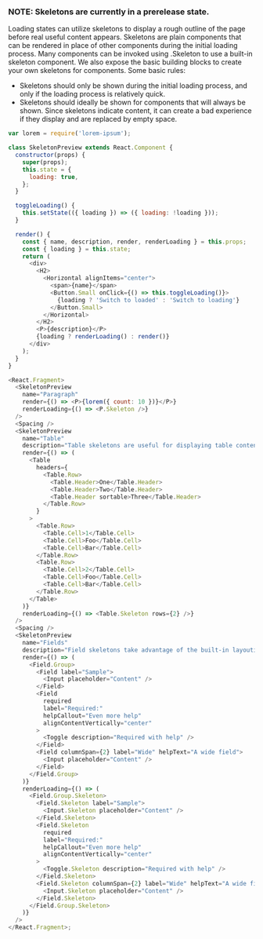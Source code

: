 ### NOTE: Skeletons are currently in a prerelease state.

Loading states can utilize skeletons to display a rough outline of the page before real useful content appears. Skeletons are plain components that can be rendered in place of other components during the initial loading process. Many components can be invoked using .Skeleton to use a built-in skeleton component. We also expose the basic building blocks to create your own skeletons for components. Some basic rules:

- Skeletons should only be shown during the initial loading process, and only if the loading process is relatively quick.
- Skeletons should ideally be shown for components that will always be shown. Since skeletons indicate content, it can create a bad experience if they display and are replaced by empty space.

```js noeditor
var lorem = require('lorem-ipsum');

class SkeletonPreview extends React.Component {
  constructor(props) {
    super(props);
    this.state = {
      loading: true,
    };
  }

  toggleLoading() {
    this.setState(({ loading }) => ({ loading: !loading }));
  }

  render() {
    const { name, description, render, renderLoading } = this.props;
    const { loading } = this.state;
    return (
      <div>
        <H2>
          <Horizontal alignItems="center">
            <span>{name}</span>
            <Button.Small onClick={() => this.toggleLoading()}>
              {loading ? 'Switch to loaded' : 'Switch to loading'}
            </Button.Small>
          </Horizontal>
        </H2>
        <P>{description}</P>
        {loading ? renderLoading() : render()}
      </div>
    );
  }
}

<React.Fragment>
  <SkeletonPreview
    name="Paragraph"
    render={() => <P>{lorem({ count: 10 })}</P>}
    renderLoading={() => <P.Skeleton />}
  />
  <Spacing />
  <SkeletonPreview
    name="Table"
    description="Table skeletons are useful for displaying table contents with a variable number of rows."
    render={() => (
      <Table
        headers={
          <Table.Row>
            <Table.Header>One</Table.Header>
            <Table.Header>Two</Table.Header>
            <Table.Header sortable>Three</Table.Header>
          </Table.Row>
        }
      >
        <Table.Row>
          <Table.Cell>1</Table.Cell>
          <Table.Cell>Foo</Table.Cell>
          <Table.Cell>Bar</Table.Cell>
        </Table.Row>
        <Table.Row>
          <Table.Cell>2</Table.Cell>
          <Table.Cell>Foo</Table.Cell>
          <Table.Cell>Bar</Table.Cell>
        </Table.Row>
      </Table>
    )}
    renderLoading={() => <Table.Skeleton rows={2} />}
  />
  <Spacing />
  <SkeletonPreview
    name="Fields"
    description="Field skeletons take advantage of the built-in layouting of the library to control what blocks are visible and where they are positioned."
    render={() => (
      <Field.Group>
        <Field label="Sample">
          <Input placeholder="Content" />
        </Field>
        <Field
          required
          label="Required:"
          helpCallout="Even more help"
          alignContentVertically="center"
        >
          <Toggle description="Required with help" />
        </Field>
        <Field columnSpan={2} label="Wide" helpText="A wide field">
          <Input placeholder="Content" />
        </Field>
      </Field.Group>
    )}
    renderLoading={() => (
      <Field.Group.Skeleton>
        <Field.Skeleton label="Sample">
          <Input.Skeleton placeholder="Content" />
        </Field.Skeleton>
        <Field.Skeleton
          required
          label="Required:"
          helpCallout="Even more help"
          alignContentVertically="center"
        >
          <Toggle.Skeleton description="Required with help" />
        </Field.Skeleton>
        <Field.Skeleton columnSpan={2} label="Wide" helpText="A wide field">
          <Input.Skeleton placeholder="Content" />
        </Field.Skeleton>
      </Field.Group.Skeleton>
    )}
  />
</React.Fragment>;
```
